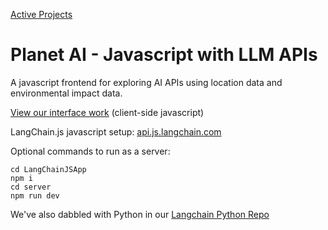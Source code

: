 [Active Projects](https://model.earth/projects)

# Planet AI - Javascript with LLM APIs

A javascript frontend for exploring AI APIs using location data and environmental impact data.

[View our interface work](LangChainJSApp) (client-side javascript)

LangChain.js javascript setup: [api.js.langchain.com](https://api.js.langchain.com)

Optional commands to run as a server:

	cd LangChainJSApp
	npm i
	cd server
	npm run dev


We've also dabbled with Python in our [Langchain Python Repo](https://github.com/ModelEarth/langchain)
